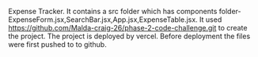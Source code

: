 Expense Tracker.
It contains a src folder which has components folder-ExpenseForm.jsx,SearchBar.jsx,App.jsx,ExpenseTable.jsx.
It used https://github.com/Malda-craig-26/phase-2-code-challenge.git to create the project.
The project is deployed by vercel.
Before deployment the files were first pushed to to github.
